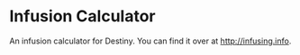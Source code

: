 # Infusion Calculator

An infusion calculator for Destiny. You can find it over at http://infusing.info.
